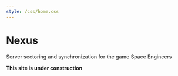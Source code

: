 ```yaml
---
style: /css/home.css
---
```


# Nexus

Server sectoring and synchronization for the game Space Engineers

**This site is under construction**